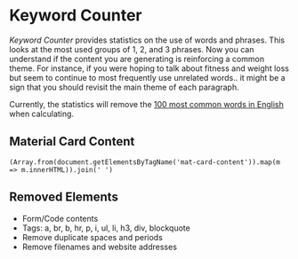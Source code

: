 # Keyword Counter

_Keyword Counter_ provides statistics on the use of words and phrases. This looks at the most used groups of 1, 2, and 3 phrases. Now you can understand if the content you are generating is reinforcing a common theme. For instance, if you were hoping to talk about fitness and weight loss but seem to continue to most frequently use unrelated words.. it might be a sign that you should revisit the main theme of each paragraph.

Currently, the statistics will remove the [100 most common words in English](https://en.wikipedia.org/wiki/Most_common_words_in_English) when calculating.

## Material Card Content
`(Array.from(document.getElementsByTagName('mat-card-content')).map(m => m.innerHTML)).join(' ')`

## Removed Elements
- Form/Code contents
- Tags: a, br, b, hr, p, i, ul, li, h3, div, blockquote
- Remove duplicate spaces and periods
- Remove filenames and website addresses

